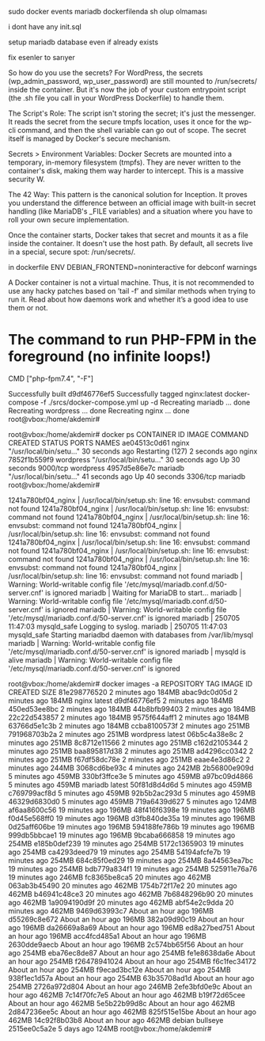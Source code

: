 sudo docker events
mariadb dockerfilenda sh olup olmaması

i dont have any init.sql

setup mariadb database even if already exists

fix esenler to sarıyer

So how do you use the secrets? For WordPress, the secrets (wp_admin_password, wp_user_password) are still mounted to /run/secrets/ inside the container. But it's now the job of your custom entrypoint script (the .sh file you call in your WordPress Dockerfile) to handle them.

The Script's Role:
The script isn't storing the secret; it's just the messenger. It reads the secret from the secure tmpfs location, uses it once for the wp-cli command, and then the shell variable can go out of scope. The secret itself is managed by Docker's secure mechanism.

Secrets > Environment Variables:
Docker Secrets are mounted into a temporary, in-memory filesystem (tmpfs). They are never written to the container's disk, making them way harder to intercept. This is a massive security W.

The 42 Way:
This pattern is the canonical solution for Inception. It proves you understand the difference between an official image with built-in secret handling (like MariaDB's _FILE variables) and a situation where you have to roll your own secure implementation.

Once the container starts, Docker takes that secret and mounts it as a file inside the container. It doesn't use the host path. By default, all secrets live in a special, secure spot: /run/secrets/.


in dockerfile
ENV DEBIAN_FRONTEND=noninteractive
for debconf warnings


A Docker container is not a virtual machine. Thus, it is not recommended to use any hacky patches based on ’tail -f’ and similar methods when trying to run it. Read about how daemons work and whether it’s a good idea to use them or not.

# The command to run PHP-FPM in the foreground (no infinite loops!)
CMD ["php-fpm7.4", "-F"]


Successfully built d9df46776ef5
Successfully tagged nginx:latest
docker-compose -f ./srcs/docker-compose.yml up -d
Recreating mariadb ... done
Recreating wordpress ... done
Recreating nginx     ... done
root@vbox:/home/akdemir#


root@vbox:/home/akdemir# docker ps
CONTAINER ID   IMAGE       COMMAND                  CREATED          STATUS                           PORTS      NAMES
ae04513c0d61   nginx       "/usr/local/bin/setu…"   30 seconds ago   Restarting (127) 2 seconds ago              nginx
7852f1b559f9   wordpress   "/usr/local/bin/setu…"   30 seconds ago   Up 30 seconds                    9000/tcp   wordpress
4957d5e86e7c   mariadb     "/usr/local/bin/setu…"   41 seconds ago   Up 40 seconds                    3306/tcp   mariadb
root@vbox:/home/akdemir#


1241a780bf04_nginx | /usr/local/bin/setup.sh: line 16: envsubst: command not found
1241a780bf04_nginx | /usr/local/bin/setup.sh: line 16: envsubst: command not found
1241a780bf04_nginx | /usr/local/bin/setup.sh: line 16: envsubst: command not found
1241a780bf04_nginx | /usr/local/bin/setup.sh: line 16: envsubst: command not found
1241a780bf04_nginx | /usr/local/bin/setup.sh: line 16: envsubst: command not found
1241a780bf04_nginx | /usr/local/bin/setup.sh: line 16: envsubst: command not found
1241a780bf04_nginx | /usr/local/bin/setup.sh: line 16: envsubst: command not found
1241a780bf04_nginx | /usr/local/bin/setup.sh: line 16: envsubst: command not found
mariadb      | Warning: World-writable config file '/etc/mysql/mariadb.conf.d/50-server.cnf' is ignored
mariadb      | Waiting for MariaDB to start...
mariadb      | Warning: World-writable config file '/etc/mysql/mariadb.conf.d/50-server.cnf' is ignored
mariadb      | Warning: World-writable config file '/etc/mysql/mariadb.conf.d/50-server.cnf' is ignored
mariadb      | 250705 11:47:03 mysqld_safe Logging to syslog.
mariadb      | 250705 11:47:03 mysqld_safe Starting mariadbd daemon with databases from /var/lib/mysql
mariadb      | Warning: World-writable config file '/etc/mysql/mariadb.conf.d/50-server.cnf' is ignored
mariadb      | mysqld is alive
mariadb      | Warning: World-writable config file '/etc/mysql/mariadb.conf.d/50-server.cnf' is ignored

root@vbox:/home/akdemir# docker images -a
REPOSITORY   TAG        IMAGE ID       CREATED             SIZE
<none>       <none>     81e298776520   2 minutes ago       184MB
<none>       <none>     abac9dc0d05d   2 minutes ago       184MB
nginx        latest     d9df46776ef5   2 minutes ago       184MB
<none>       <none>     450ed53ee8bc   2 minutes ago       184MB
<none>       <none>     44b8bfb99403   2 minutes ago       184MB
<none>       <none>     22c22d543857   2 minutes ago       184MB
<none>       <none>     9575f644aff1   2 minutes ago       184MB
<none>       <none>     63766d5e1c3b   2 minutes ago       184MB
<none>       <none>     ccba8100573f   2 minutes ago       251MB
<none>       <none>     791968703b2a   2 minutes ago       251MB
wordpress    latest     06b5c4a38e8c   2 minutes ago       251MB
<none>       <none>     8c8712e11566   2 minutes ago       251MB
<none>       <none>     c162d2105344   2 minutes ago       251MB
<none>       <none>     baa895817d38   2 minutes ago       251MB
<none>       <none>     ad4296cc0342   2 minutes ago       251MB
<none>       <none>     f67df58dc78e   2 minutes ago       251MB
<none>       <none>     eaae4e3d86c2   2 minutes ago       244MB
<none>       <none>     3068cd6be93c   4 minutes ago       242MB
<none>       <none>     2b56800e909d   5 minutes ago       459MB
<none>       <none>     330bf3ffce3e   5 minutes ago       459MB
<none>       <none>     a97bc09d4866   5 minutes ago       459MB
mariadb      latest     50f81d8d4d6d   5 minutes ago       459MB
<none>       <none>     c769799acf8d   5 minutes ago       459MB
<none>       <none>     92b5b2ac293d   5 minutes ago       459MB
<none>       <none>     46329d6830d0   5 minutes ago       459MB
<none>       <none>     719a6439d627   5 minutes ago       124MB
<none>       <none>     af6aa8600c56   19 minutes ago      196MB
<none>       <none>     48f416f6398e   19 minutes ago      196MB
<none>       <none>     f0d45e568ff0   19 minutes ago      196MB
<none>       <none>     d3fb840de35a   19 minutes ago      196MB
<none>       <none>     0d25aff606be   19 minutes ago      196MB
<none>       <none>     594188fe786b   19 minutes ago      196MB
<none>       <none>     999db5bbcae1   19 minutes ago      196MB
<none>       <none>     9bcaba666858   19 minutes ago      254MB
<none>       <none>     e185b0def239   19 minutes ago      254MB
<none>       <none>     5172c1365903   19 minutes ago      254MB
<none>       <none>     ca4293deed79   19 minutes ago      254MB
<none>       <none>     54194afcfe7b   19 minutes ago      254MB
<none>       <none>     684c85f0ed29   19 minutes ago      254MB
<none>       <none>     8a44563ea7bc   19 minutes ago      254MB
<none>       <none>     bdb779a834f1   19 minutes ago      254MB
<none>       <none>     525911e76a76   19 minutes ago      246MB
<none>       <none>     fc8365be8ca5   20 minutes ago      462MB
<none>       <none>     063ab3b45490   20 minutes ago      462MB
<none>       <none>     1754b72f17e2   20 minutes ago      462MB
<none>       <none>     b46941c48ce3   20 minutes ago      462MB
<none>       <none>     7b6848296b90   20 minutes ago      462MB
<none>       <none>     1a9094190d9f   20 minutes ago      462MB
<none>       <none>     abf54e2c9dda   20 minutes ago      462MB
<none>       <none>     9469d63993c7   About an hour ago   196MB
<none>       <none>     d55269c8e672   About an hour ago   196MB
<none>       <none>     382a09d90c19   About an hour ago   196MB
<none>       <none>     da26669a8a69   About an hour ago   196MB
<none>       <none>     ed8a27bed751   About an hour ago   196MB
<none>       <none>     acc4fcd485a1   About an hour ago   196MB
<none>       <none>     2630dde9aecb   About an hour ago   196MB
<none>       <none>     2c574bb65f56   About an hour ago   254MB
<none>       <none>     eba76ec8de87   About an hour ago   254MB
<none>       <none>     fe1e8638da6e   About an hour ago   254MB
<none>       <none>     f26478941024   About an hour ago   254MB
<none>       <none>     f6c1fec34172   About an hour ago   254MB
<none>       <none>     f9ecad3bc12e   About an hour ago   254MB
<none>       <none>     938f1ec1d57a   About an hour ago   254MB
<none>       <none>     63b35708ad1d   About an hour ago   254MB
<none>       <none>     2726a972d804   About an hour ago   246MB
<none>       <none>     2efe3bfd0e9c   About an hour ago   462MB
<none>       <none>     7c14f70fc7e5   About an hour ago   462MB
<none>       <none>     b19f72d65cee   About an hour ago   462MB
<none>       <none>     5e5b22b99d8c   About an hour ago   462MB
<none>       <none>     2d847236ee5c   About an hour ago   462MB
<none>       <none>     825f515e15be   About an hour ago   462MB
<none>       <none>     14c92f8b03b8   About an hour ago   462MB
debian       bullseye   2515ee0c5a2e   5 days ago          124MB
root@vbox:/home/akdemir#
